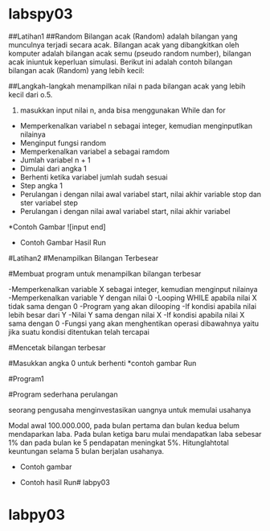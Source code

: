 # labspy03
##Latihan1
##Random
  Bilangan acak (Random) adalah bilangan yang munculnya terjadi secara acak.
Bilangan acak yang dibangkitkan oleh komputer adalah bilangan acak semu (pseudo random number), bilangan acak iniuntuk keperluan simulasi. Berikut ini adalah contoh bilangan bilangan acak (Random) yang lebih kecil:

##Langkah-langkah menampilkan nilai n pada bilangan acak yang lebih kecil dari o.5.
1. masukkan input nilai n, anda bisa menggunakan While dan for
  - Memperkenalkan variabel n sebagai integer, kemudian menginputlkan nilainya
  - Menginput fungsi random
  - Memperkenalkan variabel a sebagai ramdom
  - Jumlah variabel n + 1
  - Dimulai dari angka 1
  - Berhenti ketika variabel jumlah sudah sesuai
  - Step angka 1
  - Perulangan i dengan nilai awal variabel start, nilai akhir variable stop dan ster variabel step 
  - Perulangan i dengan nilai awal variabel start, nilai akhir variabel
  
  *Contoh Gambar
  ![input end]
  * Contoh Gambar Hasil Run

#Latihan2
#Menampilkan Bilangan Terbesear

#Membuat program untuk menampilkan bilangan terbesar

-Memperkenalkan variable X sebagai integer, kemudian menginput nilainya
-Memperkenalkan variable Y dengan nilai 0
-Looping WHILE apabila nilai X tidak sama dengan 0
-Program yang akan dilooping
-If kondisi apabila nilai lebih besar dari Y
-Nilai Y sama dengan nilai X
-If kondisi apabila nilai X sama dengan 0
-Fungsi yang akan menghentikan operasi dibawahnya yaitu jika suatu kondisi ditentukan telah tercapai

#Mencetak bilangan terbesar

#Masukkan angka 0 untuk berhenti
*contoh gambar Run

#Program1

#Program sederhana perulangan

seorang pengusaha menginvestasikan uangnya untuk memulai usahanya

Modal awal 100.000.000, pada bulan pertama dan bulan kedua belum mendaparkan laba. Pada bulan ketiga baru mulai mendapatkan
laba sebesar 1% dan pada bulan ke 5 pendapatan meningkat  5%. Hitunglahtotal keuntungan selama 5 bulan berjalan usahanya.

- Contoh gambar

- Contoh hasil Run# labpy03
# labpy03
